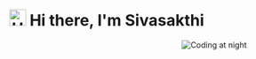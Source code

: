 <h1 align="center">
  <img src="https://media.giphy.com/media/hvRJCLFzcasrR4ia7z/giphy.gif" alt="Hello" height=30 width=30/>
  Hi there, I'm Sivasakthi
</h1>

<img src="https://github.com/sivasakthiqatester18207/sivasakthiqatester18207/blob/main/GIT%20PROFILE.fig" alt="Coding at night" align="right" />
